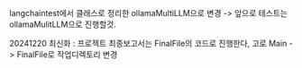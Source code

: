 langchaintest에서 클래스로 정리한 ollamaMultiLLM으로 변경
-> 앞으로 테스트는 ollamaMulitLLM으로 진행할것.

20241220 최신화 : 프로젝트 최종보고서는 FinalFile의 코드로 진행한다, 고로 Main -> FinalFile로 작업디렉토리 변경
